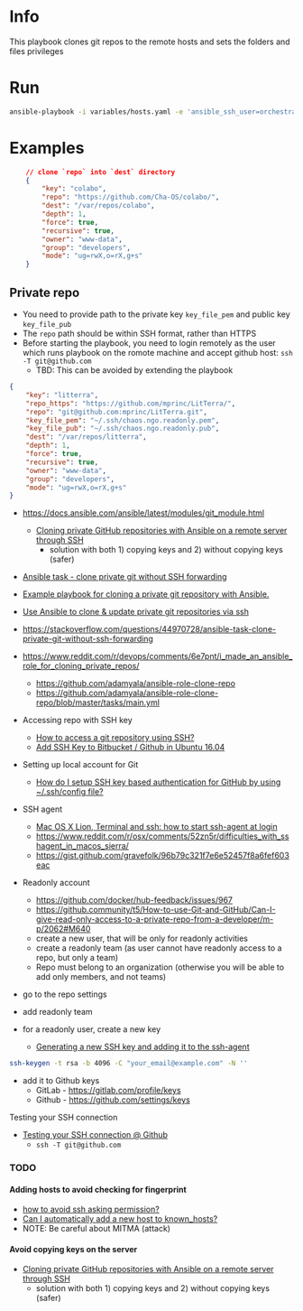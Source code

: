 # Info

This playbook clones git repos to the remote hosts and sets the folders and files privileges

# Run

```sh
ansible-playbook -i variables/hosts.yaml -e 'ansible_ssh_user=orchestrator' --private-key ~/.ssh/orchestration-iaas-no.pem --extra-vars '{"active_hosts_groups": ["litterra"]}' playbooks/gits.yml
```

# Examples

```json
    // clone `repo` into `dest` directory
    {
        "key": "colabo",
        "repo": "https://github.com/Cha-OS/colabo/",
        "dest": "/var/repos/colabo",
        "depth": 1,
        "force": true,
        "recursive": true,
        "owner": "www-data",
        "group": "developers",
        "mode": "ug=rwX,o=rX,g+s"
    }
```

## Private repo

+ You need to provide path to the private key `key_file_pem` and public key `key_file_pub`
+ The `repo` path should be within SSH format, rather than HTTPS
+ Before starting the playbook, you need to login remotely as the user which runs playbook on the romote machine and accept github host: `ssh -T git@github.com`
  + TBD: This can be avoided by extending the playbook

```json
{
    "key": "litterra",
    "repo_https": "https://github.com/mprinc/LitTerra/",
    "repo": "git@github.com:mprinc/LitTerra.git",
    "key_file_pem": "~/.ssh/chaos.ngo.readonly.pem",
    "key_file_pub": "~/.ssh/chaos.ngo.readonly.pub",
    "dest": "/var/repos/litterra",
    "depth": 1,
    "force": true,
    "recursive": true,
    "owner": "www-data",
    "group": "developers",
    "mode": "ug=rwX,o=rX,g+s"
}
```

+ https://docs.ansible.com/ansible/latest/modules/git_module.html
  + [Cloning private GitHub repositories with Ansible on a remote server through SSH](https://www.jeffgeerling.com/blog/2018/cloning-private-github-repositories-ansible-on-remote-server-through-ssh)
    + solution with both 1) copying keys and 2) without copying keys (safer)
+ [Ansible task - clone private git without SSH forwarding](https://stackoverflow.com/questions/44970728/ansible-task-clone-private-git-without-ssh-forwarding)
+ [Example playbook for cloning a private git repository with Ansible.](https://gist.github.com/devynspencer/effa29af449c46477ac71213210e7043)
+ [Use Ansible to clone & update private git repositories via ssh](https://manueldewald.de/2018/07/use-ansible-to-clone-update-private-git-repositories-via-ssh.html)
+ https://stackoverflow.com/questions/44970728/ansible-task-clone-private-git-without-ssh-forwarding
+ https://www.reddit.com/r/devops/comments/6e7pnt/i_made_an_ansible_role_for_cloning_private_repos/
  + https://github.com/adamyala/ansible-role-clone-repo
  + https://github.com/adamyala/ansible-role-clone-repo/blob/master/tasks/main.yml

+ Accessing repo with SSH key
    + [How to access a git repository using SSH?](https://askubuntu.com/questions/527551/how-to-access-a-git-repository-using-ssh)
    + [Add SSH Key to Bitbucket / Github in Ubuntu 16.04](https://gist.github.com/arsho/b91add3f536154386b9a4dca9373d5bb)

+ Setting up local account for Git
  + [How do I setup SSH key based authentication for GitHub by using ~/.ssh/config file?](https://askubuntu.com/questions/1097038/how-do-i-setup-ssh-key-based-authentication-for-github-by-using-ssh-config-fi)

+ SSH agent
  + [Mac OS X Lion, Terminal and ssh: how to start ssh-agent at login](https://alchemycs.com/2011/08/mac-os-x-lion-terminal-and-ssh-how-to-start-ssh-agent-at-login/)
  + https://www.reddit.com/r/osx/comments/52zn5r/difficulties_with_sshagent_in_macos_sierra/
  + https://gist.github.com/gravefolk/96b79c321f7e6e52457f8a6fef603eac

+ Readonly account
  + https://github.com/docker/hub-feedback/issues/967
  + https://github.community/t5/How-to-use-Git-and-GitHub/Can-I-give-read-only-access-to-a-private-repo-from-a-developer/m-p/2062#M640
  + create a new user, that will be only for readonly activities
  + create a readonly team (as user cannot have readonly access to a repo, but only a team)
  + Repo must belong to an organization (otherwise you will be able to add only members, and not teams)
+ go to the repo settings
+ add readonly team
+ for a readonly user, create a new key
  + [Generating a new SSH key and adding it to the ssh-agent](https://help.github.com/en/articles/generating-a-new-ssh-key-and-adding-it-to-the-ssh-agent)

```sh
ssh-keygen -t rsa -b 4096 -C "your_email@example.com" -N ''
```

+ add it to Github keys
  + GitLab - https://gitlab.com/profile/keys
  + Github - https://github.com/settings/keys

Testing your SSH connection
+ [Testing your SSH connection @ Github](https://help.github.com/en/articles/testing-your-ssh-connection)
  + `ssh -T git@github.com`

### TODO

#### Adding hosts to avoid checking for fingerprint

+ [how to avoid ssh asking permission?](https://unix.stackexchange.com/questions/33271/how-to-avoid-ssh-asking-permission)
+ [Can I automatically add a new host to known_hosts?](https://serverfault.com/questions/132970/can-i-automatically-add-a-new-host-to-known-hosts)
+ NOTE: Be careful about MITMA (attack)

#### Avoid copying keys on the server

+ [Cloning private GitHub repositories with Ansible on a remote server through SSH](https://www.jeffgeerling.com/blog/2018/cloning-private-github-repositories-ansible-on-remote-server-through-ssh)
  + solution with both 1) copying keys and 2) without copying keys (safer)
